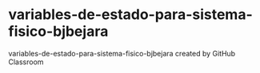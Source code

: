 # variables-de-estado-para-sistema-fisico-bjbejara
variables-de-estado-para-sistema-fisico-bjbejara created by GitHub Classroom

